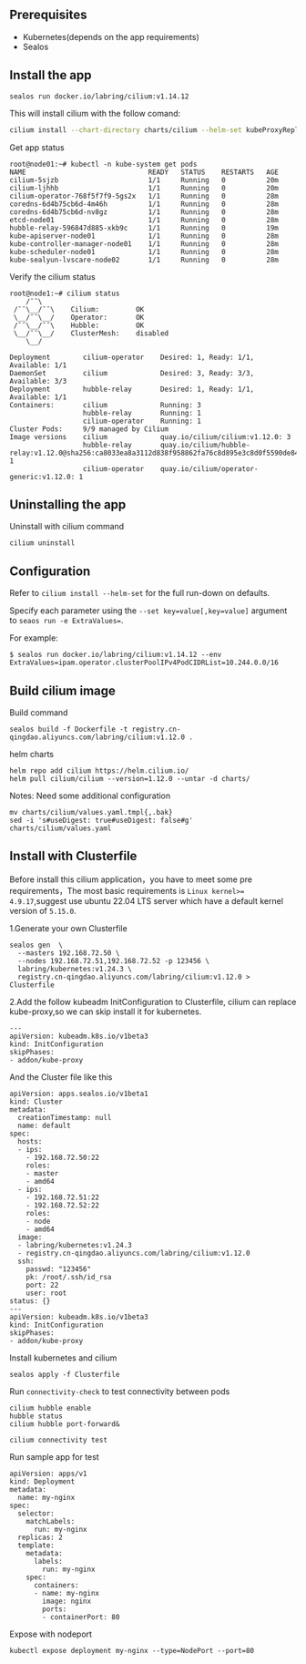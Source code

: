 ## Prerequisites

- Kubernetes(depends on the app requirements)
- Sealos

## Install the app

```shell
sealos run docker.io/labring/cilium:v1.14.12
```

This will install cilium with the follow comand:

```bash
cilium install --chart-directory charts/cilium --helm-set kubeProxyReplacement=strict,k8sServiceHost=apiserver.cluster.local,k8sServicePort=6443
```

Get app status

```
root@node01:~# kubectl -n kube-system get pods
NAME                              READY   STATUS    RESTARTS   AGE
cilium-5sjzb                      1/1     Running   0          20m
cilium-ljhhb                      1/1     Running   0          20m
cilium-operator-768f5f7f9-5gs2x   1/1     Running   0          28m
coredns-6d4b75cb6d-4m46h          1/1     Running   0          28m
coredns-6d4b75cb6d-nv8gz          1/1     Running   0          28m
etcd-node01                       1/1     Running   0          28m
hubble-relay-596847d885-xkb9c     1/1     Running   0          19m
kube-apiserver-node01             1/1     Running   0          28m
kube-controller-manager-node01    1/1     Running   0          28m
kube-scheduler-node01             1/1     Running   0          28m
kube-sealyun-lvscare-node02       1/1     Running   0          28m
```

Verify the cilium status

```
root@node1:~# cilium status
    /¯¯\
 /¯¯\__/¯¯\    Cilium:         OK
 \__/¯¯\__/    Operator:       OK
 /¯¯\__/¯¯\    Hubble:         OK
 \__/¯¯\__/    ClusterMesh:    disabled
    \__/

Deployment        cilium-operator    Desired: 1, Ready: 1/1, Available: 1/1
DaemonSet         cilium             Desired: 3, Ready: 3/3, Available: 3/3
Deployment        hubble-relay       Desired: 1, Ready: 1/1, Available: 1/1
Containers:       cilium             Running: 3
                  hubble-relay       Running: 1
                  cilium-operator    Running: 1
Cluster Pods:     9/9 managed by Cilium
Image versions    cilium             quay.io/cilium/cilium:v1.12.0: 3
                  hubble-relay       quay.io/cilium/hubble-relay:v1.12.0@sha256:ca8033ea8a3112d838f958862fa76c8d895e3c8d0f5590de849b91745af5ac4d: 1
                  cilium-operator    quay.io/cilium/operator-generic:v1.12.0: 1
```

## Uninstalling the app

Uninstall with cilium command

```shell
cilium uninstall
```

## Configuration

Refer to  `cilium install --helm-set` for the full run-down on defaults.

Specify each parameter using the `--set key=value[,key=value]` argument to `seaos run -e ExtraValues=`.

For example:

```shell
$ sealos run docker.io/labring/cilium:v1.14.12 --env ExtraValues=ipam.operator.clusterPoolIPv4PodCIDRList=10.244.0.0/16
```

## Build cilium image

Build command

```
sealos build -f Dockerfile -t registry.cn-qingdao.aliyuncs.com/labring/cilium:v1.12.0 .
```

helm charts

```
helm repo add cilium https://helm.cilium.io/
helm pull cilium/cilium --version=1.12.0 --untar -d charts/
```

Notes: Need some additional configuration

```
mv charts/cilium/values.yaml.tmpl{,.bak}
sed -i 's#useDigest: true#useDigest: false#g' charts/cilium/values.yaml
```

## Install with Clusterfile

Before install this cilium application，you have to meet some pre requirements，The most basic requirements is `Linux kernel>= 4.9.17`,suggest use ubuntu 22.04 LTS server which have a default kernel version of `5.15.0`.

1.Generate your own Clusterfile

```
sealos gen  \
  --masters 192.168.72.50 \
  --nodes 192.168.72.51,192.168.72.52 -p 123456 \
  labring/kubernetes:v1.24.3 \
  registry.cn-qingdao.aliyuncs.com/labring/cilium:v1.12.0 > Clusterfile
```

2.Add the follow kubeadm InitConfiguration to Clusterfile, cilium can replace kube-proxy,so we can skip install it for kubernetes.

```
---
apiVersion: kubeadm.k8s.io/v1beta3
kind: InitConfiguration
skipPhases:
- addon/kube-proxy
```

And the Cluster file like this

```
apiVersion: apps.sealos.io/v1beta1
kind: Cluster
metadata:
  creationTimestamp: null
  name: default
spec:
  hosts:
  - ips:
    - 192.168.72.50:22
    roles:
    - master
    - amd64
  - ips:
    - 192.168.72.51:22
    - 192.168.72.52:22
    roles:
    - node
    - amd64
  image:
  - labring/kubernetes:v1.24.3
  - registry.cn-qingdao.aliyuncs.com/labring/cilium:v1.12.0
  ssh:
    passwd: "123456"
    pk: /root/.ssh/id_rsa
    port: 22
    user: root
status: {}
---
apiVersion: kubeadm.k8s.io/v1beta3
kind: InitConfiguration
skipPhases:
- addon/kube-proxy
```

Install kubernetes and cilium

```
sealos apply -f Clusterfile
```

Run `connectivity-check` to test connectivity between pods

```
cilium hubble enable
hubble status
cilium hubble port-forward&

cilium connectivity test
```

Run sample app for test

```
apiVersion: apps/v1
kind: Deployment
metadata:
  name: my-nginx
spec:
  selector:
    matchLabels:
      run: my-nginx
  replicas: 2
  template:
    metadata:
      labels:
        run: my-nginx
    spec:
      containers:
      - name: my-nginx
        image: nginx
        ports:
        - containerPort: 80
```

Expose with nodeport

```
kubectl expose deployment my-nginx --type=NodePort --port=80
```

